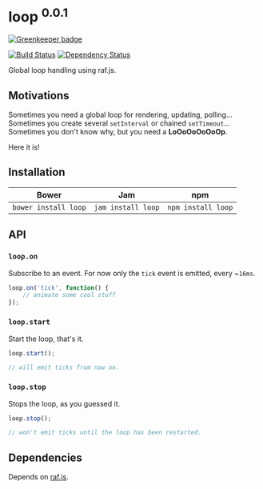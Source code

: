 # loop <sup>0.0.1</sup>

[![Greenkeeper badge](https://badges.greenkeeper.io/ngryman/loop.svg)](https://greenkeeper.io/)

[![Build Status](https://travis-ci.org/ngryman/loop.png)](https://travis-ci.org/ngryman/loop)
[![Dependency Status](https://gemnasium.com/ngryman/loop.png)](https://gemnasium.com/ngryman/loop)

Global loop handling using raf.js.

## Motivations

Sometimes you need a global loop for rendering, updating, polling...<br>
Sometimes you create several `setInterval` or chained `setTimeout`...<br>
Sometimes you don't know why, but you need a **LoOoOoOoOoOp**.

Here it is!

## Installation

|Bower|Jam|npm|
|-----|---|---|
|`bower install loop`|`jam install loop`|`npm install loop`|

## API

### `loop.on`

Subscribe to an event. For now only the `tick` event is emitted, every ~`16ms`.

```javascript
loop.on('tick', function() {
	// animate some cool stuff
});
```

### `loop.start`

Start the loop, that's it.

```javascript
loop.start();

// will emit ticks from now on.
```

### `loop.stop`

Stops the loop, as you guessed it.

```javascript
loop.stop();

// won't emit ticks until the loop has been restarted.
```

## Dependencies

Depends on [raf.js](https://github.com/ngryman/raf.js).
